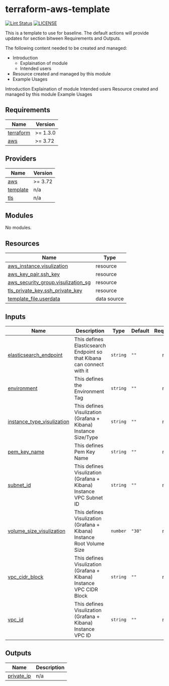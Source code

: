 # terraform-aws-template

[![Lint Status](https://github.com/tothenew/terraform-aws-template/workflows/Lint/badge.svg)](https://github.com/tothenew/terraform-aws-template/actions)
[![LICENSE](https://img.shields.io/github/license/tothenew/terraform-aws-template)](https://github.com/tothenew/terraform-aws-template/blob/master/LICENSE)

This is a template to use for baseline. The default actions will provide updates for section bitween Requirements and Outputs.

The following content needed to be created and managed:
 - Introduction
     - Explaination of module 
     - Intended users
 - Resource created and managed by this module
 - Example Usages

<!-- BEGIN_TF_DOCS -->
Introduction
Explaination of module
Intended users
Resource created and managed by this module
Example Usages
## Requirements

| Name | Version |
|------|---------|
| <a name="requirement_terraform"></a> [terraform](#requirement\_terraform) | >= 1.3.0 |
| <a name="requirement_aws"></a> [aws](#requirement\_aws) | >= 3.72 |

## Providers

| Name | Version |
|------|---------|
| <a name="provider_aws"></a> [aws](#provider\_aws) | >= 3.72 |
| <a name="provider_template"></a> [template](#provider\_template) | n/a |
| <a name="provider_tls"></a> [tls](#provider\_tls) | n/a |

## Modules

No modules.

## Resources

| Name | Type |
|------|------|
| [aws_instance.visulization](https://registry.terraform.io/providers/hashicorp/aws/latest/docs/resources/instance) | resource |
| [aws_key_pair.ssh_key](https://registry.terraform.io/providers/hashicorp/aws/latest/docs/resources/key_pair) | resource |
| [aws_security_group.visulization_sg](https://registry.terraform.io/providers/hashicorp/aws/latest/docs/resources/security_group) | resource |
| [tls_private_key.ssh_private_key](https://registry.terraform.io/providers/hashicorp/tls/latest/docs/resources/private_key) | resource |
| [template_file.userdata](https://registry.terraform.io/providers/hashicorp/template/latest/docs/data-sources/file) | data source |

## Inputs

| Name | Description | Type | Default | Required |
|------|-------------|------|---------|:--------:|
| <a name="input_elasticsearch_endpoint"></a> [elasticsearch\_endpoint](#input\_elasticsearch\_endpoint) | This defines Elasticsearch Endpoint so that Kibana can connect with it | `string` | `""` | no |
| <a name="input_environment"></a> [environment](#input\_environment) | This defines the Environment Tag | `string` | `""` | no |
| <a name="input_instance_type_visulization"></a> [instance\_type\_visulization](#input\_instance\_type\_visulization) | This defines Visulization (Grafana + Kibana) Instance Size/Type | `string` | `""` | no |
| <a name="input_pem_key_name"></a> [pem\_key\_name](#input\_pem\_key\_name) | This defines Pem Key Name | `string` | `""` | no |
| <a name="input_subnet_id"></a> [subnet\_id](#input\_subnet\_id) | This defines Visulization (Grafana + Kibana) Instance VPC Subnet ID | `string` | `""` | no |
| <a name="input_volume_size_visulization"></a> [volume\_size\_visulization](#input\_volume\_size\_visulization) | This defines Visulization (Grafana + Kibana) Instance Root Volume Size | `number` | `"30"` | no |
| <a name="input_vpc_cidr_block"></a> [vpc\_cidr\_block](#input\_vpc\_cidr\_block) | This defines Visulization (Grafana + Kibana) Instance VPC CIDR Block | `string` | `""` | no |
| <a name="input_vpc_id"></a> [vpc\_id](#input\_vpc\_id) | This defines Visulization (Grafana + Kibana) Instance VPC ID | `string` | `""` | no |

## Outputs
<!-- END_TF_DOCS -->
| Name | Description |
|------|-------------|
| <a name="output_private_ip"></a> [private\_ip](#output\_private\_ip) | n/a |
